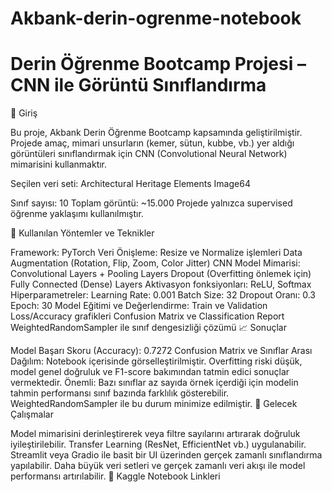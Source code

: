 # Akbank-derin-ogrenme-notebook

# Derin Öğrenme Bootcamp Projesi – CNN ile Görüntü Sınıflandırma

📌 Giriş

Bu proje, Akbank Derin Öğrenme Bootcamp kapsamında geliştirilmiştir. Projede amaç, mimari unsurların (kemer, sütun, kubbe, vb.) yer aldığı görüntüleri sınıflandırmak için CNN (Convolutional Neural Network) mimarisini kullanmaktır.

Seçilen veri seti: Architectural Heritage Elements Image64

Sınıf sayısı: 10
Toplam görüntü: ~15.000
Projede yalnızca supervised öğrenme yaklaşımı kullanılmıştır.

🧰 Kullanılan Yöntemler ve Teknikler

Framework: PyTorch
Veri Önişleme:
Resize ve Normalize işlemleri
Data Augmentation (Rotation, Flip, Zoom, Color Jitter)
CNN Model Mimarisi:
Convolutional Layers + Pooling Layers
Dropout (Overfitting önlemek için)
Fully Connected (Dense) Layers
Aktivasyon fonksiyonları: ReLU, Softmax
Hiperparametreler:
Learning Rate: 0.001
Batch Size: 32
Dropout Oranı: 0.3
Epoch: 30
Model Eğitimi ve Değerlendirme:
Train ve Validation Loss/Accuracy grafikleri
Confusion Matrix ve Classification Report
WeightedRandomSampler ile sınıf dengesizliği çözümü
📈 Sonuçlar

Model Başarı Skoru (Accuracy): 0.7272
Confusion Matrix ve Sınıflar Arası Dağılım: Notebook içerisinde görselleştirilmiştir.
Overfitting riski düşük, model genel doğruluk ve F1-score bakımından tatmin edici sonuçlar vermektedir.
Önemli: Bazı sınıflar az sayıda örnek içerdiği için modelin tahmin performansı sınıf bazında farklılık gösterebilir. WeightedRandomSampler ile bu durum minimize edilmiştir.
🔧 Gelecek Çalışmalar

Model mimarisini derinleştirerek veya filtre sayılarını artırarak doğruluk iyileştirilebilir.
Transfer Learning (ResNet, EfficientNet vb.) uygulanabilir.
Streamlit veya Gradio ile basit bir UI üzerinden gerçek zamanlı sınıflandırma yapılabilir.
Daha büyük veri setleri ve gerçek zamanlı veri akışı ile model performansı artırılabilir.
🔗 Kaggle Notebook Linkleri
